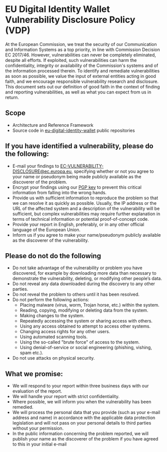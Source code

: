 # EU Digital Identity Wallet Vulnerability Disclosure Policy (VDP)

At the European Commission, we treat the security of our Communication and Information Systems as a
top priority, in line with Commission Decision EC 2017/46. However, vulnerabilities can never be
completely eliminated, despite all efforts. If exploited, such vulnerabilities can harm the
confidentiality, integrity or availability of the Commission's systems and of the information
processed therein. To identify and remediate vulnerabilities as soon as possible, we value the input
of external entities acting in good faith, and we encourage responsible vulnerability research and
disclosure. This document sets out our definition of good faith in the context of finding and
reporting vulnerabilities, as well as what you can expect from us in return.

## Scope

- Architecture and Reference Framework
- Source code in [eu-digital-identity-wallet](https://github.com/eu-digital-identity-wallet) public
  repositories

## If you have identified a vulnerability, please do the following:

* E-mail your findings to EC-VULNERABILITY-DISCLOSURE@ec.europa.eu, specifying whether or not you
  agree to your name or pseudonym being made publicly available as the discoverer of the problem.
* Encrypt your findings using
  our [PGP key](https://pgp.mit.edu/pks/lookup?op=get&search=0x6773AACDF09F6628)
  to prevent this critical information from falling into the wrong hands.
* Provide us with sufficient information to reproduce the problem so that we can resolve it as quickly as
  possible. Usually, the IP address or the URL of the affected system and a description of the
  vulnerability will be sufficient, but complex vulnerabilities may require further explanation in
  terms of technical information or potential proof-of-concept code.
* Provide your report in English, preferably, or in any other official language of the European
  Union.
* Inform us if you agree to make your name/pseudonym publicly available as the discoverer of the
  vulnerability.

## Please do not do the following

* Do not take advantage of the vulnerability or problem you have discovered, for example by
  downloading more data than necessary to demonstrate the vulnerability, deleting, or modifying
  other people’s data.
* Do not reveal any data downloaded during the discovery to any other parties.
* Do not reveal the problem to others until it has been resolved.
* Do not perform the following actions:
  * Placing malware (virus, worm, Trojan horse, etc.) within the system.
  * Reading, copying, modifying or deleting data from the system.
  * Making changes to the system.
  * Repeatedly accessing the system or sharing access with others.
  * Using any access obtained to attempt to access other systems.
  * Changing access rights for any other users.
  * Using automated scanning tools.
  * Using the so-called "brute force" of access to the system.
  * Using denial-of-service or social engineering (phishing, vishing, spam etc.).
* Do not use attacks on physical security.

## What we promise:

* We will respond to your report within three business days with our evaluation of the report.
* We will handle your report with strict confidentiality.
* Where possible, we will inform you when the vulnerability has been remedied.
* We will process the personal data that you provide (such as your e-mail address and name) in
  accordance with the applicable data protection legislation and will not pass on your personal
  details to third parties without your permission.
* In the public information concerning the problem reported, we will publish your name as the
  discoverer of the problem if you have agreed to this in your initial e-mail
